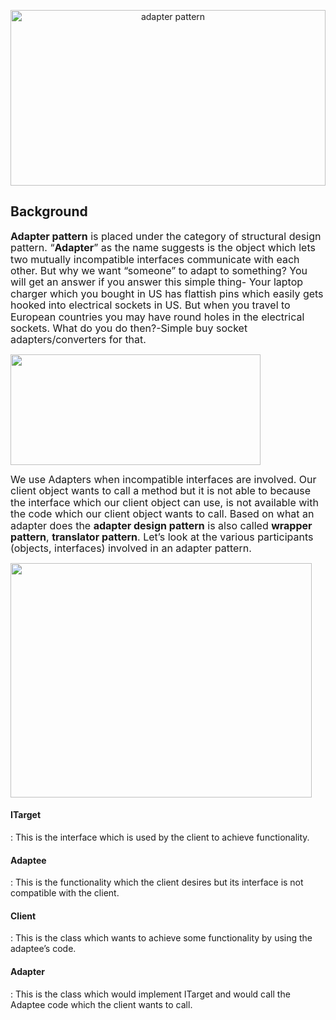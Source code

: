<p align="center"><img class="irc_mi" src="https://obsoletedeveloper.files.wordpress.com/2012/09/hf-adapter.jpg" alt="adapter pattern" width="504" height="281"></p>

<h2>Background</h2>

<p><span style="line-height: 115%; font-size: 12pt"><strong>Adapter pattern</strong> is placed under the category of structural design pattern. “<strong>Adapter</strong>” as the name suggests is the object which lets two mutually incompatible interfaces communicate with each other. But why we want “someone” to adapt to something? You will get an answer if you answer this simple thing- Your laptop charger which you bought in US has flattish pins which easily gets hooked into electrical sockets in US. But when you travel to European countries you may have round holes in the electrical sockets. What do you do then?-Simple buy socket adapters/converters for that.</span> </p>
        
<p><img src="https://www.codeproject.com/KB/architecture/774259/extracted-png-image1.png" width="400" height="177"></p>
<p><span style="line-height: 115%; font-size: 12pt">We use Adapters when incompatible interfaces are involved. Our client object wants to call a method but it is not able to because the interface which our client object can use, is not available with the code which our client object wants to call. Based on what an adapter does the <strong>adapter design pattern</strong> is also called <strong>wrapper pattern</strong>, <strong>translator pattern</strong>. Let’s look at the various participants (objects, interfaces) involved in an adapter pattern.</span></p>
        
<p><img src="https://www.codeproject.com/KB/architecture/774259/extracted-png-image2.png" width="482" height="375"></p>
        
<p><h4>ITarget</h4>: This is the interface which is used by the client to achieve functionality.<o:p></p>
<p><h4>Adaptee</h4>: This is the functionality which the client desires but its interface is not compatible with the client.<o:p></p>
<p><h4>Client</h4>: This is the class which wants to achieve some functionality by using the adaptee’s code.</p>
<p><h4>Adapter</h4>: This is the class which would implement ITarget and would call the Adaptee code which the client wants to call.</p>
